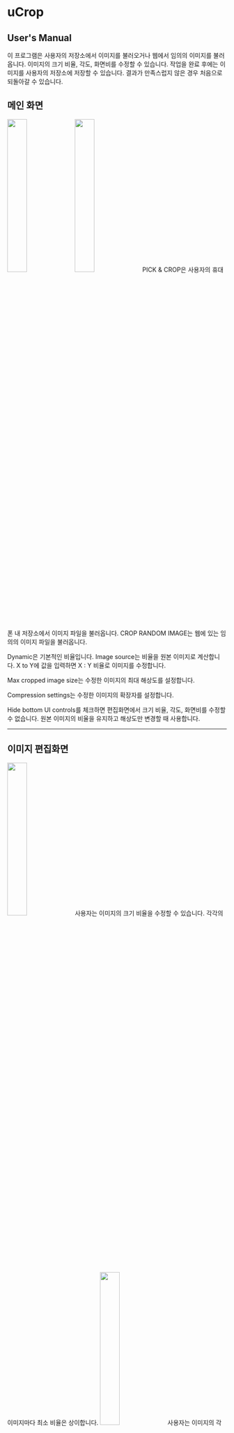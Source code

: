 uCrop
=============
User's Manual
-------------
이 프로그램은 사용자의 저장소에서 이미지를 불러오거나 웹에서 임의의 이미지를 불러옵니다.
이미지의 크기 비율, 각도, 화면비를 수정할 수 있습니다.
작업을 완료 후에는 이미지를 사용자의 저장소에 저장할 수 있습니다. 결과가 만족스럽지 않은 경우 처음으로 되돌아갈 수 있습니다.

## 메인 화면  
<img src="https://github.com/ReDvGaMe/chosun_OSSW_devsign/blob/KJY/image/main_01.PNG?raw=true" width="30%">
<img src="https://github.com/ReDvGaMe/chosun_OSSW_devsign/blob/KJY/image/main_02.PNG?raw=true" width="30%">
PICK & CROP은 사용자의 휴대폰 내 저장소에서 이미지 파일을 불러옵니다.
CROP RANDOM IMAGE는 웹에 있는 임의의 이미지 파일을 불러옵니다.

Dynamic은 기본적인 비율입니다.
Image source는 비율을 원본 이미지로 계산합니다.
X to Y에 값을 입력하면 X : Y 비율로 이미지를 수정합니다.


Max cropped image size는 수정한 이미지의 최대 해상도를 설정합니다.


Compression settings는 수정한 이미지의 확장자를 설정합니다.


Hide bottom UI controls를 체크하면 편집화면에서 크기 비율, 각도, 화면비를 수정할 수 없습니다.
원본 이미지의 비율을 유지하고 해상도만 변경할 때 사용합니다.
- - -

## 이미지 편집화면
<img src="https://github.com/ReDvGaMe/chosun_OSSW_devsign/blob/KJY/image/zoom.gif?raw=true" width="30%">
사용자는 이미지의 크기 비율을 수정할 수 있습니다.
각각의 이미지마다 최소 비율은 상이합니다.
<img src="https://github.com/ReDvGaMe/chosun_OSSW_devsign/blob/KJY/image/rotation.gif?raw=true" width="30%">
사용자는 이미지의 각도를 수정할 수 있습니다.
화면 우측의 버튼을 터치하면 우측으로 90도 회전합니다.
하단의 바에서 미세하게 조정할 수 있습니다.
좌측의 X 버튼을 터치하면 최초의 상태로 되돌아갑니다.
<img src="https://github.com/ReDvGaMe/chosun_OSSW_devsign/blob/KJY/image/crop.gif?raw=true" width="30%">
사용자는 이미지의 화면비를 수정할 수 있습니다.
화면비는 1:1, 3:4, ORIGINAL(원본), 3:2, 16:9가 있습니다.

<img src="https://github.com/ReDvGaMe/chosun_OSSW_devsign/blob/KJY/image/square_30to50.PNG?raw=true" width="30%">
메인 화면의 Aspect ratio 영역에서 Square을 선택할 경우 화면 크기 비율과 각도만 수정이 가능합니다.


- - -

## 결과 화면
<img src="https://github.com/ReDvGaMe/chosun_OSSW_devsign/blob/KJY/image/result.PNG?raw=true" width="30%">
사용자 임의대로 화면 상단 우측의 체크 표시를 터치하면 결과 화면이 나옵니다.
편집이 완료되었으면 다운로드를 할 수 있고, 되돌아 갈 경우 메인 화면이 나옵니다.
